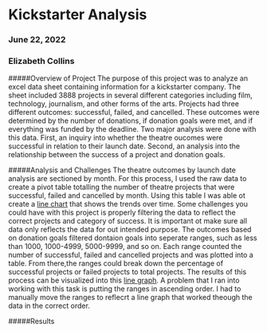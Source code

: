 # Kickstarter Analysis
### June 22, 2022
### Elizabeth Collins


#####Overview of Project
The purpose of this project was to analyze an excel data sheet containing information for a kickstarter company. The sheet included 3888 projects in several different categories including film, technology, journalism, and other forms of the arts. Projects had three different outcomes: successful, failed, and cancelled. These outcomes were determined by the number of donations, if donation goals were met, and if everything was funded by the deadline. Two major analysis were done with this data. First, an inquiry into whether the theatre oucomes were successful in relation to their launch date. Second, an analysis into the relationship between the success of a project and donation goals. 

#####Analysis and Challenges
The theatre outcomes by launch date analysis are sectioned by month. For this process, I used the raw data to create a pivot table totalling the number of theatre projects that were successful, failed and cancelled by month. Using this table I was able ot create a [line chart](https://github.com/encollin94/kickstarter-analysis/blob/main/Theater_Outcomes_vs_Launch.png) that shows the trends over time.  Some challenges you could have with this project is properly filtering the data to reflect the correct projects and category of success. It is important ot make sure all data only reflects the data for out intended purpose. The outcomes based on donation goals filtered dontaion goals into seperate ranges, such as less than 1000, 1000-4999, 5000-9999, and so on. Each range counted the number of successful, failed and cancelled projects and was plotted into a table. From there,the ranges could break down the percentage of successful projects or failed projects to total projects. The results of this process can be visualized into this [line graph](https://github.com/encollin94/kickstarter-analysis/blob/main/Outcomes_vs_Goals.png). A problem that I ran into working with this task is putting the ranges in ascending order. I had to manually move the ranges to reflecrt a line graph that worked theough the data in the correct order. 

#####Results
